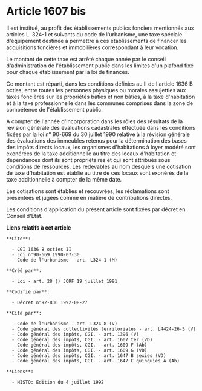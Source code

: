 # Article 1607 bis

Il est institué, au profit des établissements publics fonciers mentionnés aux articles L. 324-1 et suivants du code de
l'urbanisme, une taxe spéciale d'équipement destinée à permettre à ces établissements de financer les acquisitions foncières
et immobilières correspondant à leur vocation.

Le montant de cette taxe est arrêté chaque année par le conseil d'administration de l'établissement public dans les limites
d'un plafond fixé pour chaque établissement par la loi de finances.

Ce montant est réparti, dans les conditions définies au II de l'article 1636 B octies, entre toutes les personnes physiques
ou morales assujetties aux taxes foncières sur les propriétés bâties et non bâties, à la taxe d'habitation et à la taxe
professionnelle dans les communes comprises dans la zone de compétence de l'établissement public.

A compter de l'année d'incorporation dans les rôles des résultats de la révision générale des évaluations cadastrales
effectuée dans les conditions fixées par la loi n° 90-669 du 30 juillet 1990 relative à la révision générale des évaluations
des immeubles retenus pour la détermination des bases des impôts directs locaux, les organismes d'habitations à loyer modéré
sont exonérées de la taxe additionnelle au titre des locaux d'habitation et dépendances dont ils sont propriétaires et qui
sont attribués sous conditions de ressources. Les redevables au nom desquels une cotisation de taxe d'habitation est établie
au titre de ces locaux sont exonérés de la taxe additionnelle à compter de la même date.

Les cotisations sont établies et recouvrées, les réclamations sont présentées et jugées comme en matière de contributions
directes.

Les conditions d'application du présent article sont fixées par décret en Conseil d'Etat.

**Liens relatifs à cet article**

	**Cite**:

	  - CGI 1636 B octies II
	  - Loi n°90-669 1990-07-30
	  - Code de l'urbanisme - art. L324-1 (M)

	**Créé par**:

	  - Loi - art. 28 () JORF 19 juillet 1991

	**Codifié par**:

	  - Décret n°92-836 1992-08-27

	**Cité par**:

	  - Code de l'urbanisme - art. L324-8 (V)
	  - Code général des collectivités territoriales - art. L4424-26-5 (V)
	  - Code général des impôts, CGI. - art. 1396 (V)
	  - Code général des impôts, CGI. - art. 1607 ter (VD)
	  - Code général des impôts, CGI. - art. 1609 F (Ab)
	  - Code général des impôts, CGI. - art. 1609 G (VD)
	  - Code général des impôts, CGI. - art. 1647 B sexies (VD)
	  - Code général des impôts, CGI. - art. 1647 C quinquies A (Ab)

	**Liens**:

	  - HISTO: Edition du 4 juillet 1992
